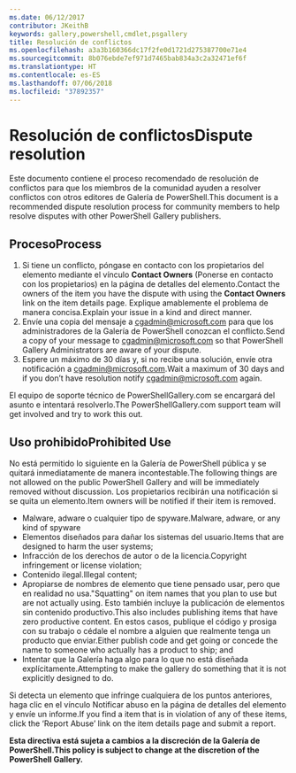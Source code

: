 ```yaml
---
ms.date: 06/12/2017
contributor: JKeithB
keywords: gallery,powershell,cmdlet,psgallery
title: Resolución de conflictos
ms.openlocfilehash: a3a3b160366dc17f2fe0d1721d275387700e71e4
ms.sourcegitcommit: 8b076ebde7ef971d7465bab834a3c2a32471ef6f
ms.translationtype: HT
ms.contentlocale: es-ES
ms.lasthandoff: 07/06/2018
ms.locfileid: "37892357"
---
```

# <a name="dispute-resolution"></a><span data-ttu-id="feafd-103">Resolución de conflictos</span><span class="sxs-lookup"><span data-stu-id="feafd-103">Dispute resolution</span></span>

<span data-ttu-id="feafd-104">Este documento contiene el proceso recomendado de resolución de conflictos para que los miembros de la comunidad ayuden a resolver conflictos con otros editores de Galería de PowerShell.</span><span class="sxs-lookup"><span data-stu-id="feafd-104">This document is a recommended dispute resolution process for community members to help resolve disputes with other PowerShell Gallery publishers.</span></span>

## <a name="process"></a><span data-ttu-id="feafd-105">Proceso</span><span class="sxs-lookup"><span data-stu-id="feafd-105">Process</span></span>

1. <span data-ttu-id="feafd-106">Si tiene un conflicto, póngase en contacto con los propietarios del elemento mediante el vínculo **Contact Owners** (Ponerse en contacto con los propietarios) en la página de detalles del elemento.</span><span class="sxs-lookup"><span data-stu-id="feafd-106">Contact the owners of the item you have the dispute with using the **Contact Owners** link on the item details page.</span></span>
   <span data-ttu-id="feafd-107">Explique amablemente el problema de manera concisa.</span><span class="sxs-lookup"><span data-stu-id="feafd-107">Explain your issue in a kind and direct manner.</span></span>
2. <span data-ttu-id="feafd-108">Envíe una copia del mensaje a [cgadmin@microsoft.com](mailto:cgadmin@microsoft.com) para que los administradores de la Galería de PowerShell conozcan el conflicto.</span><span class="sxs-lookup"><span data-stu-id="feafd-108">Send a copy of your message to [cgadmin@microsoft.com](mailto:cgadmin@microsoft.com) so that PowerShell Gallery Administrators are aware of your dispute.</span></span>
3. <span data-ttu-id="feafd-109">Espere un máximo de 30 días y, si no recibe una solución, envíe otra notificación a [cgadmin@microsoft.com](mailto:cgadmin@microsoft.com).</span><span class="sxs-lookup"><span data-stu-id="feafd-109">Wait a maximum of 30 days and if you don’t have resolution notify [cgadmin@microsoft.com](mailto:cgadmin@microsoft.com) again.</span></span>

<span data-ttu-id="feafd-110">El equipo de soporte técnico de PowerShellGallery.com se encargará del asunto e intentará resolverlo.</span><span class="sxs-lookup"><span data-stu-id="feafd-110">The PowerShellGallery.com support team will get involved and try to work this out.</span></span>

## <a name="prohibited-use"></a><span data-ttu-id="feafd-111">Uso prohibido</span><span class="sxs-lookup"><span data-stu-id="feafd-111">Prohibited Use</span></span>

<span data-ttu-id="feafd-112">No está permitido lo siguiente en la Galería de PowerShell pública y se quitará inmediatamente de manera incontestable.</span><span class="sxs-lookup"><span data-stu-id="feafd-112">The following things are not allowed on the public PowerShell Gallery and will be immediately removed without discussion.</span></span>  <span data-ttu-id="feafd-113">Los propietarios recibirán una notificación si se quita un elemento.</span><span class="sxs-lookup"><span data-stu-id="feafd-113">Item owners will be notified if their item is removed.</span></span>

- <span data-ttu-id="feafd-114">Malware, adware o cualquier tipo de spyware.</span><span class="sxs-lookup"><span data-stu-id="feafd-114">Malware, adware, or any kind of spyware</span></span>
- <span data-ttu-id="feafd-115">Elementos diseñados para dañar los sistemas del usuario.</span><span class="sxs-lookup"><span data-stu-id="feafd-115">Items that are designed to harm the user systems;</span></span>
- <span data-ttu-id="feafd-116">Infracción de los derechos de autor o de la licencia.</span><span class="sxs-lookup"><span data-stu-id="feafd-116">Copyright infringement or license violation;</span></span>
- <span data-ttu-id="feafd-117">Contenido ilegal.</span><span class="sxs-lookup"><span data-stu-id="feafd-117">Illegal content;</span></span>
- <span data-ttu-id="feafd-118">Apropiarse de nombres de elemento que tiene pensado usar, pero que en realidad no usa.</span><span class="sxs-lookup"><span data-stu-id="feafd-118">"Squatting" on item names that you plan to use but are not actually using.</span></span> <span data-ttu-id="feafd-119">Esto también incluye la publicación de elementos sin contenido productivo.</span><span class="sxs-lookup"><span data-stu-id="feafd-119">This also includes publishing items that have zero productive content.</span></span>
  <span data-ttu-id="feafd-120">En estos casos, publique el código y prosiga con su trabajo o cédale el nombre a alguien que realmente tenga un producto que enviar.</span><span class="sxs-lookup"><span data-stu-id="feafd-120">Either publish code and get going or concede the name to someone who actually has a product to ship; and</span></span>
- <span data-ttu-id="feafd-121">Intentar que la Galería haga algo para lo que no está diseñada explícitamente.</span><span class="sxs-lookup"><span data-stu-id="feafd-121">Attempting to make the gallery do something that it is not explicitly designed to do.</span></span>

<span data-ttu-id="feafd-122">Si detecta un elemento que infringe cualquiera de los puntos anteriores, haga clic en el vínculo Notificar abuso en la página de detalles del elemento y envíe un informe.</span><span class="sxs-lookup"><span data-stu-id="feafd-122">If you find a item that is in violation of any of these items, click the ‘Report Abuse’ link on the item details page and submit a report.</span></span>

<span data-ttu-id="feafd-123">**Esta directiva está sujeta a cambios a la discreción de la Galería de PowerShell.**</span><span class="sxs-lookup"><span data-stu-id="feafd-123">**This policy is subject to change at the discretion of the PowerShell Gallery.**</span></span>